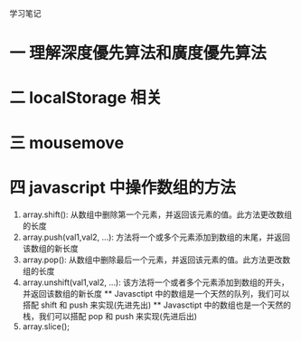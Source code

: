 学习笔记
# 一 理解深度優先算法和廣度優先算法
# 二 localStorage 相关
# 三 mousemove
# 四 javascript 中操作数组的方法
1. array.shift(): 从数组中删除第一个元素，并返回该元素的值。此方法更改数组的长度
2. array.push(val1,val2, ...): 方法将一个或多个元素添加到数组的末尾，并返回该数组的新长度
3. array.pop(): 从数组中删除最后一个元素，并返回该元素的值。此方法更改数组的长度
4. array.unshift(val1,val2, ...): 该方法将一个或者多个元素添加到数组的开头， 并返回该数组的新长度
** Javasctipt 中的数组是一个天然的队列，我们可以搭配 shift 和 push  来实现(先进先出)
** Javasctipt 中的数组也是一个天然的栈，我们可以搭配 pop 和 push  来实现(先进后出)
5. array.slice();
